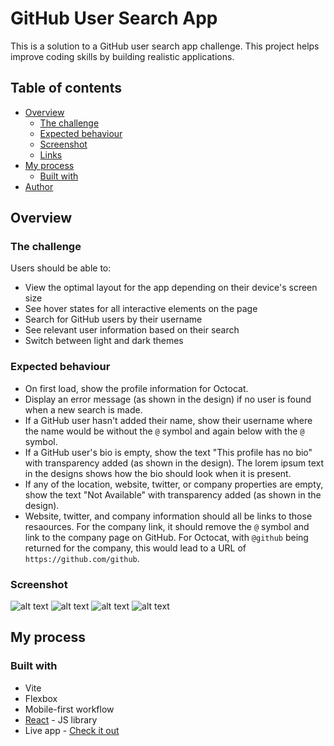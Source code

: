 # GitHub User Search App

This is a solution to a GitHub user search app challenge. This project helps improve coding skills by building realistic applications.

## Table of contents

- [Overview](#overview)
  - [The challenge](#the-challenge)
  - [Expected behaviour](#expected-behaviour)
  - [Screenshot](#screenshot)
  - [Links](#links)
- [My process](#my-process)
  - [Built with](#built-with)
- [Author](#author)

## Overview

### The challenge

Users should be able to:

- View the optimal layout for the app depending on their device's screen size
- See hover states for all interactive elements on the page
- Search for GitHub users by their username
- See relevant user information based on their search
- Switch between light and dark themes

### Expected behaviour

- On first load, show the profile information for Octocat.
- Display an error message (as shown in the design) if no user is found when a new search is made.
- If a GitHub user hasn't added their name, show their username where the name would be without the `@` symbol and again below with the `@` symbol.
- If a GitHub user's bio is empty, show the text "This profile has no bio" with transparency added (as shown in the design). The lorem ipsum text in the designs shows how the bio should look when it is present.
- If any of the location, website, twitter, or company properties are empty, show the text "Not Available" with transparency added (as shown in the design).
- Website, twitter, and company information should all be links to those resaources. For the company link, it should remove the `@` symbol and link to the company page on GitHub. For Octocat, with `@github` being returned for the company, this would lead to a URL of `https://github.com/github`.

### Screenshot

![alt text](<Screenshot 2024-11-01 at 8.56.07 AM.png>) ![alt text](<Screenshot 2024-11-01 at 8.56.31 AM.png>) ![alt text](<Screenshot 2024-11-01 at 8.56.36 AM.png>) ![alt text](<Screenshot 2024-11-01 at 8.56.44 AM.png>)

## My process

### Built with

- Vite
- Flexbox
- Mobile-first workflow
- [React](https://reactjs.org/) - JS library
- Live app - [Check it out](https://stefanpougatchev.github.io/github-user-search-app/)
